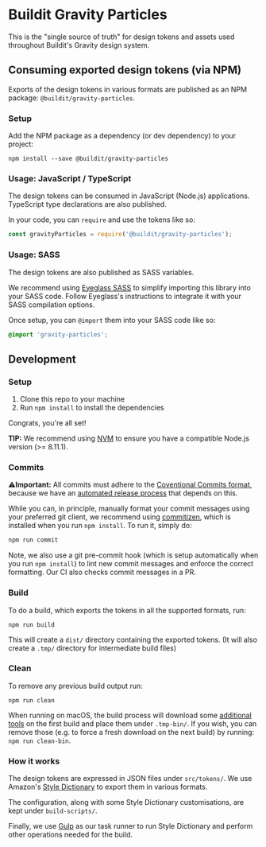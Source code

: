 # Buildit Gravity Particles
This is the "single source of truth" for design tokens and assets used throughout Buildit's Gravity design system.


## Consuming exported design tokens (via NPM)
Exports of the design tokens in various formats are published as an NPM package: `@buildit/gravity-particles`.

### Setup
Add the NPM package as a dependency (or dev dependency) to your project:
```
npm install --save @buildit/gravity-particles
```

### Usage: JavaScript / TypeScript
The design tokens can be consumed in JavaScript (Node.js) applications. TypeScript type declarations are also published.

In your code, you can `require` and use the tokens like so:

```js
const gravityParticles = require('@buildit/gravity-particles');
```


### Usage: SASS
The design tokens are also published as SASS variables.

We recommend using [Eyeglass SASS](https://github.com/linkedin/eyeglass) to simplify importing this library into your SASS code. Follow Eyeglass's instructions to integrate it with your SASS compilation options.

Once setup, you can `@import` them into your SASS code like so:

```scss
@import 'gravity-particles';
```


## Development

### Setup
1. Clone this repo to your machine
1. Run `npm install` to install the dependencies

Congrats, you're all set!

**TIP:** We recommend using [NVM](https://github.com/creationix/nvm) to ensure you have a compatible Node.js version (>= 8.11.1).

### Commits
⚠️**Important:** All commits must adhere to the [Coventional Commits format](https://www.conventionalcommits.org/), because we have an [automated release process](https://semantic-release.gitbook.io/semantic-release/) that depends on this.

While you can, in principle, manually format your commit messages using your preferred git client, we recommend using [commitizen](http://commitizen.github.io/cz-cli/), which is installed when you run `npm install`. To run it, simply do:

```sh
npm run commit
```

Note, we also use a git pre-commit hook (which is setup automatically when you run `npm install`) to lint new commit messages and enforce the correct formatting. Our CI also checks commit messages in a PR.


### Build
To do a build, which exports the tokens in all the supported formats, run:

```
npm run build
```

This will create a `dist/` directory containing the exported tokens. (It will also create a `.tmp/` directory for intermediate build files)


### Clean
To remove any previous build output run:

```
npm run clean
```

When running on macOS, the build process will download some [additional tools](https://github.com/ramonpoca/ColorTools) on the first build and place them under `.tmp-bin/`. If you wish, you can remove those (e.g. to force a fresh download on the next build) by running: `npm run clean-bin`.


### How it works
The design tokens are expressed in JSON files under `src/tokens/`. We use Amazon's [Style Dictionary](https://amzn.github.io/style-dictionary/) to export them in various formats.

The configuration, along with some Style Dictionary customisations, are kept under `build-scripts/`.

Finally, we use [Gulp](https://gulpjs.com/) as our task runner to run Style Dictionary and perform other operations needed for the build.
